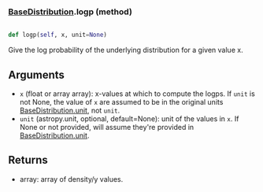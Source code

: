 ### [BaseDistribution](BaseDistribution.md).logp (method)


```py

def logp(self, x, unit=None)

```



Give the log probability of the underlying distribution for a given value
x.

Arguments
----------
* `x` (float or array array): x-values at which to compute the logps.
    If `unit` is not None, the value of `x` are assumed to be in the
    original units
    [BaseDistribution.unit](BaseDistribution.unit.md), not `unit`.
* `unit` (astropy.unit, optional, default=None): unit of the values
    in `x`.  If None or not provided, will assume they're provided in
    [BaseDistribution.unit](BaseDistribution.unit.md).

Returns
---------
* array: array of density/y values.

